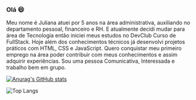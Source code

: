 ### Olá :smile:

Meu nome é Juliana atuei por 5 anos na área administrativa, auxiliando no departamento pessoal, financeiro e RH. E atualmente decidi mudar para área de Tecnologia então iniciei meus estudos no DevClub Curso de FullStack. Hoje além dos conhecimentos técnicos já desenvolvi projetos práticos com HTML, CSS e JavaScript.
Quero conquistar meu primeiro emprego na área poder contribuir com meus conhecimentos e assim adquirir experiências.
Sou uma pessoa Comunicativa, Interessada e trabalho bem em grupo.



[![Anurag's GitHub stats](https://github-readme-stats.vercel.app/api?username=Julianaaraujo20)](https://github.com/anuraghazra/github-readme-stats)

![Top Langs](https://github-readme-stats.vercel.app/api/top-langs/?username=anuraghazra&hide_progress=true)
